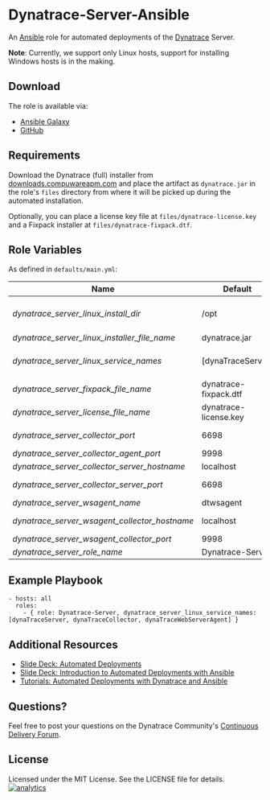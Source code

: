 # Dynatrace-Server-Ansible

An [Ansible](http://www.ansible.com) role for automated deployments of the [Dynatrace](http://bit.ly/dttrial) Server.

**Note**: Currently, we support only Linux hosts, support for installing Windows hosts is in the making.

## Download

The role is available via:

- [Ansible Galaxy](https://galaxy.ansible.com/list#/roles/2623)
- [GitHub](https://github.com/Dynatrace/Dynatrace-Server-Ansible)

## Requirements

Download the Dynatrace (full) installer from [downloads.compuwareapm.com](http://downloads.compuwareapm.com) and place the artifact as ```dynatrace.jar``` in the role's ```files``` directory from where it will be picked up during the automated installation.

Optionally, you can place a license key file at ```files/dynatrace-license.key``` and a Fixpack installer at ```files/dynatrace-fixpack.dtf```.

## Role Variables

As defined in ```defaults/main.yml```:

| Name                                          | Default               | Description |
|-----------------------------------------------|-----------------------|-------------|
| *dynatrace_server_linux_install_dir*          | /opt                  | The Dynatrace Server will be installed into the directory *$dynatrace_agents_linux_install_dir*/dynatrace-*$major*-*$minor*-*$rev*, where *$major*, *$minor* and *$rev* are given by the installer. A symbolic link to the actual installation directory will be created in *$dynatrace_collector_linux_install_dir*/dynatrace. |
| *dynatrace_server_linux_installer_file_name*  | dynatrace.jar         | The file name of the Dynatrace installer in the role's ```files``` directory. |
| *dynatrace_server_linux_service_names*        | [dynaTraceServer]     | The full installer installs the Dynatrace Server, Collector and Agents. However, by default only ```dynaTraceServer``` will run as a service. You can control which services shall be made available upon startup by specifying any of ```dynaTraceServer```, ```dynaTraceCollector``` or ```dynaTraceWebServerAgent``` in this list, as seen in the example below. |
| *dynatrace_server_fixpack_file_name*          | dynatrace-fixpack.dtf | The file name of the Dynatrace Fixpack in the role's ```files``` directory. |
| *dynatrace_server_license_file_name*          | dynatrace-license.key | The file name of the Dynatrace License in the role's ```files``` directory. |
| *dynatrace_server_collector_port*             | 6698                  | The port where the Server service (if enabled via *$dynatrace_server_linux_service_names*) shall listen for Collectors. Use either ```6698``` (non-SSL) or ```6699``` (SSL). |
| *dynatrace_server_collector_agent_port*       | 9998                  | The port where the Collector service (if enabled via *$dynatrace_server_linux_service_names*) shall listen for Agents. |
| *dynatrace_server_collector_server_hostname*  | localhost             | The location of the Server the Collector service (if enabled via *$dynatrace_server_linux_service_names*) shall connect to. |
| *dynatrace_server_collector_server_port*      | 6698                  | The port on the Server the Collector service (if enabled via *$dynatrace_server_linux_service_names*) shall connect to. Use either ```6698``` (non-SSL) or ```6699``` (SSL). |
| *dynatrace_server_wsagent_name*               | dtwsagent             | The name the Web Server Agent as it appears in Dynatrace (if enabled via *$dynatrace_server_linux_service_names*). |
| *dynatrace_server_wsagent_collector_hostname* | localhost             | The location of the Collector the Web Server Agent service (if enabled via *$dynatrace_server_linux_service_names*) shall connect to. |
| *dynatrace_server_wsagent_collector_port*     | 9998                  | The port on the Collector the Web Server Agent service (if enabled via *$dynatrace_server_linux_service_names*) shall connect to. |
| *dynatrace_server_role_name*                  | Dynatrace-Server      | The actual name of this role in an [Ansible Playbook's](http://docs.ansible.com/playbooks.html) ```roles``` directory. |

## Example Playbook

	- hosts: all
	  roles:
	    - { role: Dynatrace-Server, dynatrace_server_linux_service_names: [dynaTraceServer, dynaTraceCollector, dynaTraceWebServerAgent] }

## Additional Resources

- [Slide Deck: Automated Deployments](http://slideshare.net/MartinEtmajer/automated-deployments-slide-share)
- [Slide Deck: Introduction to Automated Deployments with Ansible](http://www.slideshare.net/MartinEtmajer/introduction-to-automated-deployments-with-ansible)
- [Tutorials: Automated Deployments with Dynatrace and Ansible](https://community.compuwareapm.com/community/display/COE/Tutorials+on+Automated+Deployments#TutorialsonAutomatedDeployments-ansible)

## Questions?

Feel free to post your questions on the Dynatrace Community's [Continuous Delivery Forum](https://community.dynatrace.com/community/pages/viewpage.action?pageId=46628921).

## License

Licensed under the MIT License. See the LICENSE file for details.
[![analytics](https://www.google-analytics.com/collect?v=1&t=pageview&_s=1&dl=https%3A%2F%2Fgithub.com%2FdynaTrace&dp=%2FDynatrace-Server-Ansible&dt=Dynatrace-Server-Ansible&_u=Dynatrace~&cid=github.com%2FdynaTrace&tid=UA-54510554-5&aip=1)]()
